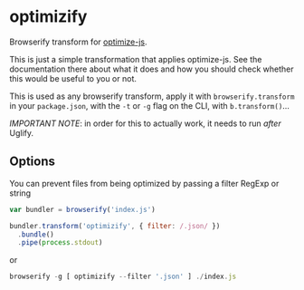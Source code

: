 
# optimizify

Browserify transform for [optimize-js](https://github.com/nolanlawson/optimize-js).

This is just a simple transformation that applies optimize-js. See the documentation there about
what it does and how you should check whether this would be useful to you or not.

This is used as any browserify transform, apply it with `browserify.transform` in your
`package.json`, with the `-t` or `-g` flag on the CLI, with `b.transform()`…

_*IMPORTANT NOTE*_: in order for this to actually work, it needs to run _after_ Uglify.

## Options

You can prevent files from being optimized by passing a filter RegExp or string

``` javascript
var bundler = browserify('index.js')

bundler.transform('optimizify', { filter: /.json/ })
  .bundle()
  .pipe(process.stdout)
```

or

``` javascript
browserify -g [ optimizify --filter '.json' ] ./index.js
```
